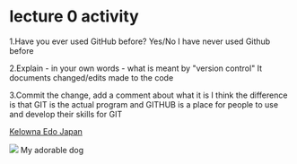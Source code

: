 # lecture 0 activity

1.Have you ever used GitHub before? Yes/No
  I have never used Github before

2.Explain - in your own words - what is meant by "version control"
  It documents changed/edits made to the code

3.Commit the change, add a comment about what it is
  I think the difference is that GIT is the actual program and GITHUB is a place for people to use and develop their skills for GIT

[Kelowna Edo Japan](https://www.edojapan.com/)

![](./image_kona.jpg)
My adorable dog
